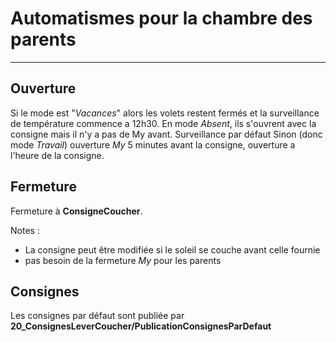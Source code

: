 # Automatismes pour la chambre des parents
---

## Ouverture

Si le mode est "*Vacances*" alors les volets restent fermés et la surveillance de température commence a 12h30.
En mode *Absent*, ils s'ouvrent avec la consigne mais il n'y a pas de My avant. Surveillance par défaut
Sinon (donc mode *Travail*) ouverture *My* 5 minutes avant la consigne, ouverture a l'heure de la consigne.

## Fermeture

Fermeture à **ConsigneCoucher**.

Notes :
  - La consigne peut être modifiée si le soleil se couche avant celle fournie
  - pas besoin de la fermeture *My* pour les parents

## Consignes

Les consignes par défaut sont publiée par **20_ConsignesLeverCoucher/PublicationConsignesParDefaut**
